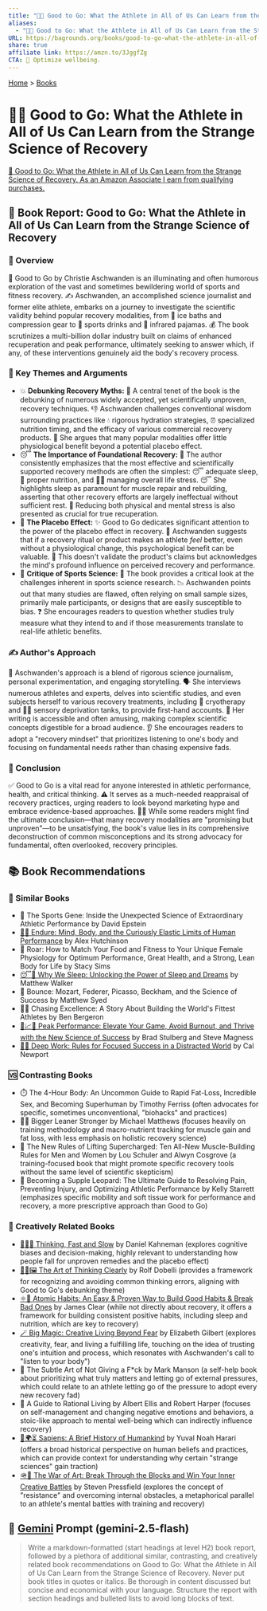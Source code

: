 ```yaml
---
title: "💪🧪 Good to Go: What the Athlete in All of Us Can Learn from the Strange Science of Recovery"
aliases:
  - "💪🧪 Good to Go: What the Athlete in All of Us Can Learn from the Strange Science of Recovery"
URL: https://bagrounds.org/books/good-to-go-what-the-athlete-in-all-of-us-can-learn-from-the-strange-science-of-recovery
share: true
affiliate link: https://amzn.to/3JggfZg
CTA: 💪 Optimize wellbeing.
---
```

[Home](../index.md) > [Books](./index.md)  
# 💪🧪 Good to Go: What the Athlete in All of Us Can Learn from the Strange Science of Recovery  
[🛒 Good to Go: What the Athlete in All of Us Can Learn from the Strange Science of Recovery. As an Amazon Associate I earn from qualifying purchases.](https://amzn.to/3JggfZg)  
  
## 📖 Book Report: Good to Go: What the Athlete in All of Us Can Learn from the Strange Science of Recovery  
  
### 🔎 Overview  
  
📖 Good to Go by Christie Aschwanden is an illuminating and often humorous exploration of the vast and sometimes bewildering world of sports and fitness recovery. ✍️ Aschwanden, an accomplished science journalist and former elite athlete, embarks on a journey to investigate the scientific validity behind popular recovery modalities, from 🧊 ice baths and compression gear to 🥤 sports drinks and 🛌 infrared pajamas. 💰 The book scrutinizes a multi-billion dollar industry built on claims of enhanced recuperation and peak performance, ultimately seeking to answer which, if any, of these interventions genuinely aid the body's recovery process.  
  
### 🔑 Key Themes and Arguments  
  
* 💥 **Debunking Recovery Myths:** 🧐 A central tenet of the book is the debunking of numerous widely accepted, yet scientifically unproven, recovery techniques. 👎 Aschwanden challenges conventional wisdom surrounding practices like 💧 rigorous hydration strategies, ⏰ specialized nutrition timing, and the efficacy of various commercial recovery products. 🧪 She argues that many popular modalities offer little physiological benefit beyond a potential placebo effect.  
* 😴 **The Importance of Foundational Recovery:** 🥇 The author consistently emphasizes that the most effective and scientifically supported recovery methods are often the simplest: 😴 adequate sleep, 🍎 proper nutrition, and 🧘‍♀️ managing overall life stress. 😴 She highlights sleep as paramount for muscle repair and rebuilding, asserting that other recovery efforts are largely ineffectual without sufficient rest. 🤯 Reducing both physical and mental stress is also presented as crucial for true recuperation.  
* 🧠 **The Placebo Effect:** ✨ Good to Go dedicates significant attention to the power of the placebo effect in recovery. 🤔 Aschwanden suggests that if a recovery ritual or product makes an athlete *feel* better, even without a physiological change, this psychological benefit can be valuable. 🤷 This doesn't validate the product's claims but acknowledges the mind's profound influence on perceived recovery and performance.  
* 🔬 **Critique of Sports Science:** 🧐 The book provides a critical look at the challenges inherent in sports science research. 📉 Aschwanden points out that many studies are flawed, often relying on small sample sizes, primarily male participants, or designs that are easily susceptible to bias. ❓ She encourages readers to question whether studies truly measure what they intend to and if those measurements translate to real-life athletic benefits.  
  
### ✍️ Author's Approach  
  
🔬 Aschwanden's approach is a blend of rigorous science journalism, personal experimentation, and engaging storytelling. 🗣️ She interviews numerous athletes and experts, delves into scientific studies, and even subjects herself to various recovery treatments, including 🥶 cryotherapy and 😵‍💫 sensory deprivation tanks, to provide first-hand accounts. 📝 Her writing is accessible and often amusing, making complex scientific concepts digestible for a broad audience. 👂 She encourages readers to adopt a "recovery mindset" that prioritizes listening to one's body and focusing on fundamental needs rather than chasing expensive fads.  
  
### 🎯 Conclusion  
  
✅ Good to Go is a vital read for anyone interested in athletic performance, health, and critical thinking. ⚠️ It serves as a much-needed reappraisal of recovery practices, urging readers to look beyond marketing hype and embrace evidence-based approaches. 🤷‍♀️ While some readers might find the ultimate conclusion—that many recovery modalities are "promising but unproven"—to be unsatisfying, the book's value lies in its comprehensive deconstruction of common misconceptions and its strong advocacy for fundamental, often overlooked, recovery principles.  
  
## 📚 Book Recommendations  
  
### 👯 Similar Books  
  
* 🧬 The Sports Gene: Inside the Unexpected Science of Extraordinary Athletic Performance by David Epstein  
* [💪🧠 Endure: Mind, Body, and the Curiously Elastic Limits of Human Performance](./endure-mind-body-and-the-curiously-elastic-limits-of-human-performance.md) by Alex Hutchinson  
* 👩 Roar: How to Match Your Food and Fitness to Your Unique Female Physiology for Optimum Performance, Great Health, and a Strong, Lean Body for Life by Stacy Sims  
* [😴💭 Why We Sleep: Unlocking the Power of Sleep and Dreams](./why-we-sleep-unlocking-the-power-of-sleep-and-dreams.md) by Matthew Walker  
* 🎾 Bounce: Mozart, Federer, Picasso, Beckham, and the Science of Success by Matthew Syed  
* 🏋️‍♂️ Chasing Excellence: A Story About Building the World's Fittest Athletes by Ben Bergeron  
* [🚀📈🧘 Peak Performance: Elevate Your Game, Avoid Burnout, and Thrive with the New Science of Success](./peak-performance-elevate-your-game-avoid-burnout-and-thrive-with-the-new-science-of-success.md) by Brad Stulberg and Steve Magness  
* [🤿💼 Deep Work: Rules for Focused Success in a Distracted World](./deep-work.md) by Cal Newport  
  
### 🆚 Contrasting Books  
  
* ⏱️ The 4-Hour Body: An Uncommon Guide to Rapid Fat-Loss, Incredible Sex, and Becoming Superhuman by Timothy Ferriss (often advocates for specific, sometimes unconventional, "biohacks" and practices)  
* 🏋️‍♂️ Bigger Leaner Stronger by Michael Matthews (focuses heavily on training methodology and macro-nutrient tracking for muscle gain and fat loss, with less emphasis on holistic recovery science)  
* 💪 The New Rules of Lifting Supercharged: Ten All-New Muscle-Building Rules for Men and Women by Lou Schuler and Alwyn Cosgrove (a training-focused book that might promote specific recovery tools without the same level of scientific skepticism)  
* 🤸 Becoming a Supple Leopard: The Ultimate Guide to Resolving Pain, Preventing Injury, and Optimizing Athletic Performance by Kelly Starrett (emphasizes specific mobility and soft tissue work for performance and recovery, a more prescriptive approach than Good to Go)  
  
### 🧠 Creatively Related Books  
  
* [🤔🐇🐢 Thinking, Fast and Slow](./thinking-fast-and-slow.md) by Daniel Kahneman (explores cognitive biases and decision-making, highly relevant to understanding how people fall for unproven remedies and the placebo effect)  
* [🎨🤔🖼️ The Art of Thinking Clearly](./the-art-of-thinking-clearly.md) by Rolf Dobelli (provides a framework for recognizing and avoiding common thinking errors, aligning with Good to Go's debunking theme)  
* [⚛️🔄 Atomic Habits: An Easy & Proven Way to Build Good Habits & Break Bad Ones](./atomic-habits.md) by James Clear (while not directly about recovery, it offers a framework for building consistent positive habits, including sleep and nutrition, which are key to recovery)  
* [🪄 Big Magic: Creative Living Beyond Fear](./big-magic.md) by Elizabeth Gilbert (explores creativity, fear, and living a fulfilling life, touching on the idea of trusting one's intuition and process, which resonates with Aschwanden's call to "listen to your body")  
* 🧘 The Subtle Art of Not Giving a F*ck by Mark Manson (a self-help book about prioritizing what truly matters and letting go of external pressures, which could relate to an athlete letting go of the pressure to adopt every new recovery fad)  
* 🧠 A Guide to Rational Living by Albert Ellis and Robert Harper (focuses on self-management and changing negative emotions and behaviors, a stoic-like approach to mental well-being which can indirectly influence recovery)  
* [📜🌍⏳ Sapiens: A Brief History of Humankind](./sapiens-a-brief-history-of-humankind.md) by Yuval Noah Harari (offers a broad historical perspective on human beliefs and practices, which can provide context for understanding why certain "strange sciences" gain traction)  
* [🪖🎨 The War of Art: Break Through the Blocks and Win Your Inner Creative Battles](./the-war-of-art.md) by Steven Pressfield (explores the concept of "resistance" and overcoming internal obstacles, a metaphorical parallel to an athlete's mental battles with training and recovery)  
  
## 💬 [Gemini](../software/gemini.md) Prompt (gemini-2.5-flash)  
> Write a markdown-formatted (start headings at level H2) book report, followed by a plethora of additional similar, contrasting, and creatively related book recommendations on Good to Go: What the Athlete in All of Us Can Learn from the Strange Science of Recovery. Never put book titles in quotes or italics. Be thorough in content discussed but concise and economical with your language. Structure the report with section headings and bulleted lists to avoid long blocks of text.